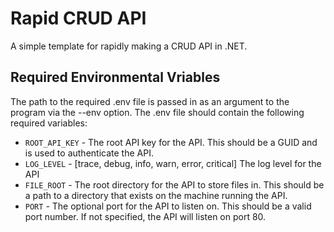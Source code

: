 # Rapid CRUD API
A simple template for rapidly making a CRUD API in .NET.

## Required Environmental Vriables
The path to the required .env file is passed in as an argument to the program via the --env option. The .env file should contain the following required variables:
- `ROOT_API_KEY` - The root API key for the API. This should be a GUID and is used to authenticate the API.
- `LOG_LEVEL` - [trace, debug, info, warn, error, critical] The log level for the API
- `FILE_ROOT` - The root directory for the API to store files in. This should be a path to a directory that exists on the machine running the API.
- `PORT` - The optional port for the API to listen on. This should be a valid port number. If not specified, the API will listen on port 80.